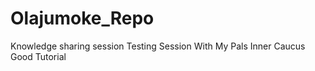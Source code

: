 # Olajumoke_Repo
Knowledge sharing session
Testing
Session With My Pals
Inner Caucus
Good Tutorial

